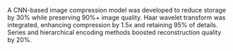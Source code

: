 A CNN-based image compression model was developed to reduce storage by 30% while preserving 90%+ image quality. Haar wavelet transform was integrated, enhancing compression by 1.5x and retaining 95% of details. Series and hierarchical encoding methods boosted reconstruction quality by 20%.
